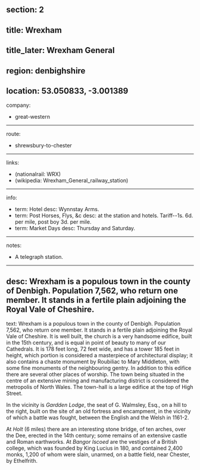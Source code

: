 section: 2
----
title: Wrexham
----
title_later: Wrexham General
----
region: denbighshire
----
location: 53.050833, -3.001389
----
company:
- great-western
----
route:
- shrewsbury-to-chester
----
links:
- (nationalrail: WRX)
- (wikipedia: Wrexham_General_railway_station)
----
info:
- term: Hotel
  desc: Wynnstay Arms.
- term: Post Horses, Flys, &c
  desc: at the station and hotels. Tariff--1s. 6d. per mile, post boy 3d. per mile.
- term: Market Days
  desc: Thursday and Saturday.
----
notes:
- A telegraph station.
----
desc: Wrexham is a populous town in the county of Denbigh. Population 7,562, who return one member. It stands in a fertile plain adjoining the Royal Vale of Cheshire.
----
text: <span class="smcp">Wrexham</span> is a populous town in the county of Denbigh. Population 7,562, who return one member. It stands in a fertile plain adjoining the Royal Vale of Cheshire. It is well built, the church is a very handsome edifice, built in the 15th century, and is equal in point of beauty to many of our Cathedrals. It is 178 feet long, 72 feet wide, and has a tower 185 feet in height, which portion is considered a masterpiece of architectural display; it also contains a chaste monument by Roubiliac to Mary Middleton, with some fine monuments of the neighbouring gentry. In addition to this edifice there are several other places of worship. The town being situated in the centre of an extensive mining and manufacturing district is considered the metropolis of North Wales. The town-hall is a large edifice at the top of High Street.

In the vicinity is *Gardden Lodge*, the seat of G. Walmsley, Esq., on a hill to the right, built on the site of an old fortress and encampment, in the vicinity of which a battle was fought, between the English and the Welsh in 1161-2.

At *Holt* (6 miles) there are an interesting stone bridge, of ten arches, over the Dee, erected in the 14th century; some remains of an extensive castle and Roman earthworks. At *Bangor Iscoed* are the vestiges of a British college, which was founded by King Lucius in 180, and contained 2,400 monks, 1,200 of whom were slain, unarmed, on a battle field, near Chester, by Ethelfrith.

